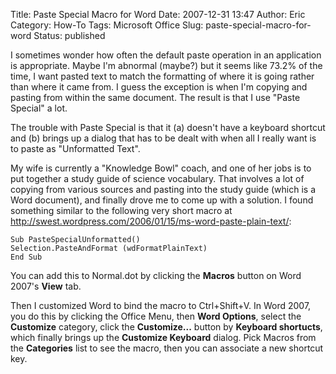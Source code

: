 Title: Paste Special Macro for Word
Date: 2007-12-31 13:47
Author: Eric
Category: How-To
Tags: Microsoft Office
Slug: paste-special-macro-for-word
Status: published

I sometimes wonder how often the default paste operation in an
application is appropriate. Maybe I'm abnormal (maybe?) but it seems
like 73.2% of the time, I want pasted text to match the formatting of
where it is going rather than where it came from. I guess the exception
is when I'm copying and pasting from within the same document. The
result is that I use "Paste Special" a lot.

The trouble with Paste Special is that it (a) doesn't have a keyboard
shortcut and (b) brings up a dialog that has to be dealt with when all I
really want is to paste as "Unformatted Text".

My wife is currently a "Knowledge Bowl" coach, and one of her jobs is to
put together a study guide of science vocabulary. That involves a lot of
copying from various sources and pasting into the study guide (which is
a Word document), and finally drove me to come up with a solution. I
found something similar to the following very short macro at
<http://swest.wordpress.com/2006/01/15/ms-word-paste-plain-text/>:

```
Sub PasteSpecialUnformatted()
Selection.PasteAndFormat (wdFormatPlainText)
End Sub
```

You can add this to Normal.dot by clicking the **Macros** button on Word
2007's **View** tab.

Then I customized Word to bind the macro to Ctrl+Shift+V. In Word 2007,
you do this by clicking the Office Menu, then **Word Options**, select
the **Customize** category, click the **Customize...** button by
**Keyboard shortucts**, which finally brings up the **Customize
Keyboard** dialog. Pick Macros from the **Categories** list to see the
macro, then you can associate a new shortcut key.
